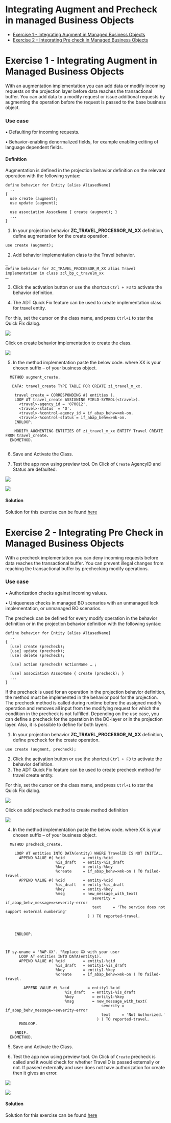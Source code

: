 

# Integrating Augment and Precheck in managed Business Objects
* [Exercise 1 - Integrating Augment in Managed Business Objects](#exercise-1)
* [Exercise 2 - Integrating Pre check in Managed Business Objects](#exercise-2)

<a id="exercise-1"></a>
# Exercise 1 - Integrating Augment in Managed Business Objects
With an augmentation implementation you can add data or modify incoming requests on the projection layer before data reaches the transactional buffer.
You can add data to a modify request or issue additional requests by augmenting the operation before the request is passed to the base business object.

### Use case
•	Defaulting for incoming requests.

•	Behavior-enabling denormalized fields, for example enabling editing of language dependent fields.

#### Definition
Augmentation is defined in the projection behavior definition on the relevant operation with the following syntax:

```
define behavior for Entity [alias AliasedName]
  ..
{
  use create (augment);
  use update (augment); 

  use association AssocName { create (augment); }
  ...
}
```

1.	In your projection behavior **ZC_TRAVEL_PROCESSOR_M_XX** definition, define augmentation for the create  operation.

```
use create (augment);

```

2.	Add behavior implementation class to the Travel behavior.

```
…
define behavior for ZC_TRAVEL_PROCESSOR_M_XX alias Travel
implementation in class zcl_bp_c_travelm_xx
….
```

3.	Click the activation button or use the shortcut `Ctrl + F3` to activate the behavior definition.

4.	The ADT Quick Fix feature can be used to create implementation class for travel entity.

For this, set the cursor on the class name, and press `Ctrl+1` to star the Quick Fix dialog.

![](images/BILForAugmentation.png)


Click on create behavior implementation to create the class.

![](images/BILClassForAugmentation.png)

5.	In the method implementation paste the below code. where XX is your chosen suffix – of your business object.

```
  METHOD augment_create.
  
   DATA: travel_create TYPE TABLE FOR CREATE zi_travel_m_xx.

    travel_create = CORRESPONDING #( entities ).
    LOOP AT travel_create ASSIGNING FIELD-SYMBOL(<travel>).
      <travel>-agency_id = '070012'.
      <travel>-status  = 'O'.
      <travel>-%control-agency_id = if_abap_behv=>mk-on.
      <travel>-%control-status = if_abap_behv=>mk-on.
    ENDLOOP.

    MODIFY AUGMENTING ENTITIES OF zi_travel_m_xx ENTITY Travel CREATE FROM travel_create.
  ENDMETHOD.
  
  ```
  
6.	Save and Activate the Class.

7.	Test the app now using preview tool. On Click of `Create` AgencyID and Status are defaulted.

![](images/TestForAugmentation1.png)

![](images/TestForAugmentation2.png)

#### Solution 
Solution for this exercise can be found [here](/docs/Managed%20Implementation/Augment%20and%20Precheck/Solutions/Augment)

<a id="exercise-2"></a>
# Exercise 2 - Integrating Pre Check in Managed Business Objects

With a precheck implementation you can deny incoming requests before data reaches the transactional buffer.
You can prevent illegal changes from reaching the transactional buffer by prechecking modify operations.

### Use case

•	Authorization checks against incoming values.

•	Uniqueness checks in managed BO scenarios with an unmanaged lock implementation, or unmanaged BO scenarios.

The precheck can be defined for every modify operation in the behavior definition or in the projection behavior definition with the following syntax:

```
define behavior for Entity [alias AliasedName]
  ..
{
  [use] create (precheck);
  [use] update (precheck); 
  [use] delete (precheck);

  [use] action (precheck) ActionName … ; 

  [use] association AssocName { create (precheck); }
  ...
}

```

If the precheck is used for an operation in the projection behavior definition, the method must be implemented in the behavior pool for the projection.
The precheck method is called during runtime before the assigned modify operation and removes all input from the modifying request for which the condition in the precheck is not fulfilled.
Depending on the use case, you can define a precheck for the operation in the BO-layer or in the projection layer. Also, it is possible to define for both layers.
1.	In your projection behavior **ZC_TRAVEL_PROCESSOR_M_XX** definition, define precheck for the create  operation.

```
use create (augment, precheck);
```


2.	Click the activation button or use the shortcut `Ctrl + F3` to activate the behavior definition.
3.	The ADT Quick Fix feature can be used to create precheck method for travel create entity.

For this, set the cursor on the class name, and press `Ctrl+1` to star the Quick Fix dialog.

![](images/PreCheck.png)

Click on add precheck method to create method definition

![](images/PreCheckDefn.png)

4.	In the method implementation paste the below code. where XX is your chosen suffix – of your business object.

```
  METHOD precheck_create.

    LOOP AT entities INTO DATA(entity) WHERE TravelID IS NOT INITIAL.
      APPEND VALUE #( %cid        = entity-%cid
                      %is_draft   = entity-%is_draft
                      %key        = entity-%key
                      %create     = if_abap_behv=>mk-on ) TO failed-travel.
      APPEND VALUE #( %cid        = entity-%cid
                      %is_draft   = entity-%is_draft
                      %key        = entity-%key
                      %msg        = new_message_with_text(
                                      severity = if_abap_behv_message=>severity-error
                                      text     = 'The service does not support external numbering'
                                    ) ) TO reported-travel.



    ENDLOOP.



IF sy-uname = 'RAP-XX'. "Replace XX with your user
      LOOP AT entities INTO DATA(entity1).
      APPEND VALUE #( %cid        = entity1-%cid
                      %is_draft   = entity1-%is_draft
                      %key        = entity1-%key
                      %create     = if_abap_behv=>mk-on ) TO failed-travel.

        APPEND VALUE #( %cid        = entity1-%cid
                          %is_draft   = entity1-%is_draft
                          %key        = entity1-%key
                          %msg        = new_message_with_text(
                                          severity = if_abap_behv_message=>severity-error
                                          text     = 'Not Authorized.'
                                        ) ) TO reported-travel.
      ENDLOOP.

    ENDIF.
  ENDMETHOD.

```

5. Save and Activate the Class.

6. Test the app now using preview tool. On Click of `Create` precheck is called and it would check for whether TravelID is passed externally or not. If passed externally and user does not have authorization for create then it gives an error.

![](images/PreCheckTest1.png)

![](images/PreCheckTest2.png)

#### Solution 
Solution for this exercise can be found [here](/docs/Managed%20Implementation/Augment%20and%20Precheck/Solutions/Precheck)

